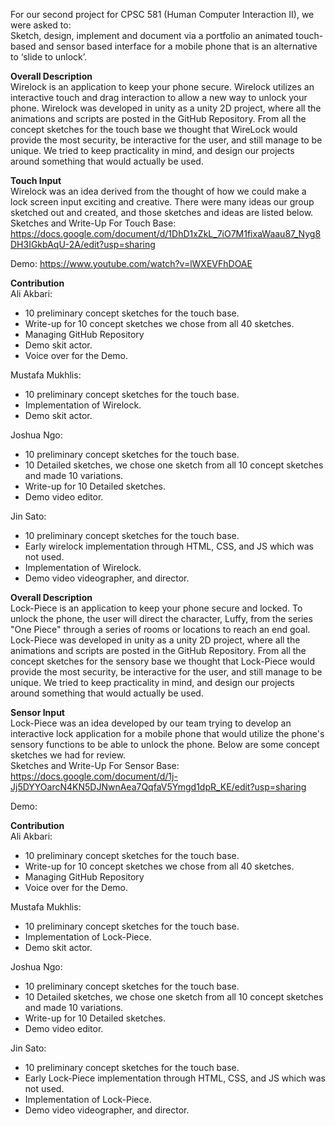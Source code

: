 For our second project for CPSC 581 (Human Computer Interaction II), we were asked to:  
Sketch, design, implement and document via a portfolio an animated touch-based and sensor based interface for a mobile phone that is an alternative to ‘slide to unlock’.  

**Overall Description**    
Wirelock is an application to keep your phone secure. Wirelock utilizes an interactive touch and drag interaction to allow a new way to unlock your phone. Wirelock was developed in unity as a unity 2D project, where all the animations and scripts are posted in the GitHub Repository. From all the concept sketches for the touch base we thought that WireLock would provide the most security, be interactive for the user, and still manage to be unique. We tried to keep practicality in mind, and design our projects around something that would actually be used.  

**Touch Input**  
Wirelock was an idea derived from the thought of how we could make a lock screen input exciting and creative. There were many ideas our group sketched out and created, and those sketches and ideas are listed below.  
Sketches and Write-Up For Touch Base: https://docs.google.com/document/d/1DhD1xZkL_7iO7M1fixaWaau87_Nyg8DH3IGkbAqU-2A/edit?usp=sharing   

Demo: https://www.youtube.com/watch?v=lWXEVFhDOAE    

**Contribution**   
Ali Akbari: 
- 10 preliminary concept sketches for the touch base.  
- Write-up for 10 concept sketches we chose from all 40 sketches.  
- Managing GitHub Repository  
- Demo skit actor.
- Voice over for the Demo.

Mustafa Mukhlis:  
- 10 preliminary concept sketches for the touch base.  
- Implementation of Wirelock. 
- Demo skit actor. 

Joshua Ngo:   
- 10 preliminary concept sketches for the touch base.  
- 10 Detailed sketches, we chose one sketch from all 10 concept sketches and made 10 variations. 
- Write-up for 10 Detailed sketches.
- Demo video editor.

Jin Sato:   
- 10 preliminary concept sketches for the touch base.  
- Early wirelock implementation through HTML, CSS, and JS which was not used.
- Implementation of Wirelock.  
- Demo video videographer, and director.

**Overall Description**  
Lock-Piece is an application to keep your phone secure and locked. To unlock the phone, the user will direct the character, Luffy, from the series "One Piece" through a series of rooms or locations to reach an end goal. Lock-Piece was developed in unity as a unity 2D project, where all the animations and scripts are posted in the GitHub Repository. From all the concept sketches for the sensory base we thought that Lock-Piece would provide the most security, be interactive for the user, and still manage to be unique. We tried to keep practicality in mind, and design our projects around something that would actually be used.  


**Sensor Input**  
Lock-Piece was an idea developed by our team trying to develop an interactive lock application for a mobile phone that would utilize the phone's sensory functions to be able to unlock the phone. Below are some concept sketches we had for review.  
Sketches and Write-Up For Sensor Base: https://docs.google.com/document/d/1j-Jj5DYYOarcN4KN5DJNwnAea7QqfaV5Ymgd1dpR_KE/edit?usp=sharing     

Demo:   

**Contribution**   
Ali Akbari: 
- 10 preliminary concept sketches for the touch base.  
- Write-up for 10 concept sketches we chose from all 40 sketches.  
- Managing GitHub Repository    
- Voice over for the Demo.

Mustafa Mukhlis:  
- 10 preliminary concept sketches for the touch base.  
- Implementation of Lock-Piece. 
- Demo skit actor. 

Joshua Ngo:   
- 10 preliminary concept sketches for the touch base.  
- 10 Detailed sketches, we chose one sketch from all 10 concept sketches and made 10 variations.  
- Write-up for 10 Detailed sketches.
- Demo video editor.

Jin Sato:   
- 10 preliminary concept sketches for the touch base.  
- Early Lock-Piece implementation through HTML, CSS, and JS which was not used.
- Implementation of Lock-Piece.  
- Demo video videographer, and director.

 

